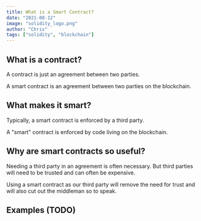 ```yaml
---
title: What is a Smart Contract?
date: "2021-08-12"
image: "solidity_logo.png"
author: "Chris"
tags: ["solidity", "blockchain"]
---
```


## What is a contract?

A contract is just an agreement between two parties.

A smart contract is an agreement between two parties on the blockchain.

## What makes it smart?

Typically, a smart contract is enforced by a third party. 

A "smart" contract is enforced by code living on the blockchain.

## Why are smart contracts so useful?

Needing a third party in an agreement is often necessary. But third parties will need to be trusted and can often be expensive.

Using a smart contract as our third party will remove the need for trust and will also cut out the middleman so to speak.

## Examples (TODO)



